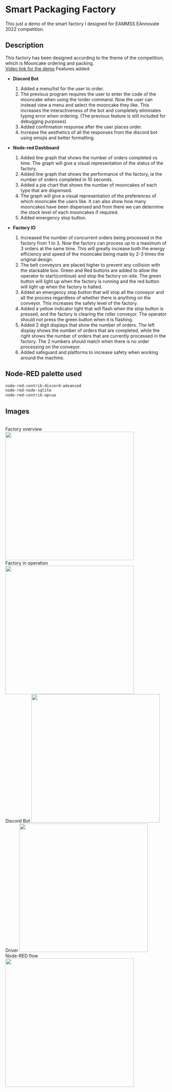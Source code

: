 # Smart Packaging Factory

This just a demo of the smart factory I designed for EAMMSS EAnnovate 2022 competition.

## Description
This factory has been designed according to the theme of the competition, which is Mooncake ordering and packing. \
[Video link for the demo](https://drive.google.com/file/d/1Z-zKT5uXirQUHvJXS7dJ-FoTtRr97VUB/view?usp=sharing)
Features added:

* **Discord Bot**
  1. Added a menu/list for the user to order. 
  2. The previous program requires the user to enter the code of the mooncake when using the !order command. Now the user can instead view a menu and select the mooncake they like. This increases the interactiveness of the bot and completely eliminates typing error when ordering. (The previous feature is still included for debugging purposes)
  3. Added confirmation response after the user places order.
  4. Increase the aesthetics of all the responses from the discord bot using emojis and better formatting.

* **Node-red Dashboard**
  1. Added line graph that shows the number of orders completed vs time. The graph will give a visual representation of the status of the factory.
  2. Added line graph that shows the performance of the factory, ie the number of orders completed in 10 seconds. 
  3. Added a pie chart that shows the number of mooncakes of each type that are dispensed. 
  4. The graph will give a visual representation of the preferences of which mooncake the users like. It can also show how many mooncakes have been dispensed and from there we can determine the stock level of each mooncakes if required.
  5. Added emergency stop button.

* **Factory IO**
  1. Increased the number of concurrent orders being processed in the factory from 1 to 3. Now the factory can process up to a maximum of 3 orders at the same time. This will greatly increase both the energy efficiency and speed of the mooncake being made by 2-3 times the original design.
  2. The belt conveyors are placed higher to prevent any collision with the stackable box.
Green and Red buttons are added to allow the operator to start(continue) and stop the factory on-site. The green button will light up when the factory is running and the red button will light up when the factory is halted.
  3. Added an emergency stop button that will stop all the conveyor and all the process regardless of whether there is anything on the conveyor. This increases the safety level of the factory.
  4. Added a yellow indicator light that will flash when the stop button is pressed, and the factory is clearing the roller conveyor. The operator should not press the green button when it is flashing.
  5. Added 2 digit displays that show the number of orders. The left display shows the number of orders that are completed, while the right shows the number of orders that are currently processed in the factory. The 2 numbers should match when there is no order processing on the conveyor.
  6. Added safeguard and platforms to increase safety when working around the machine.

## Node-RED palette used
```bash
node-red-contrib-discord-advanced
node-red-node-sqlite
node-red-contrib-opcua
```

## Images
<br>
Factory overview
<img src="https://github.com/noelleon2001/smart-packaging-factory/blob/main/factory1.png?raw=true" width="400">
<br>
Factory in operation
<img src="https://github.com/noelleon2001/smart-packaging-factory/blob/main/operation.png?raw=true" width="400">
<br>
Discord Bot
<img src="https://github.com/noelleon2001/smart-packaging-factory/blob/main/bot.png?raw=true" width="400">
<br>
Driver
<img src="https://github.com/noelleon2001/smart-packaging-factory/blob/main/driver.png?raw=true" width="400">
<br>
Node-RED flow
<img src="https://github.com/noelleon2001/smart-packaging-factory/blob/main/flow.png?raw=true" width="400">
<br>
